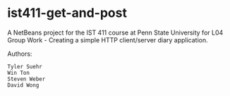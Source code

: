 # ist411-get-and-post
A NetBeans project for the IST 411 course at Penn State University for L04 Group Work - Creating a simple HTTP client/server diary application.

Authors:

    Tyler Suehr
    Win Ton
    Steven Weber
    David Wong
